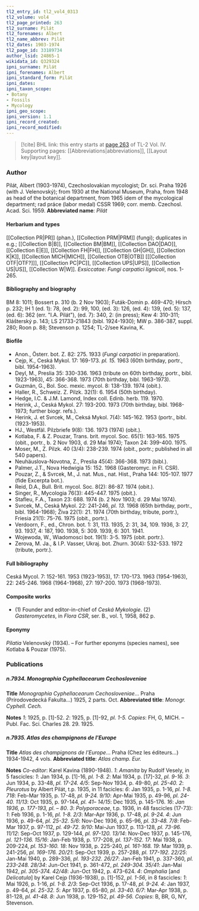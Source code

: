 ```yaml
---
tl2_entry_id: tl2_vol4_0313
tl2_volume: vol4
tl2_page_printed: 263
tl2_surname: Pilát
tl2_forenames: Albert
tl2_name_abbrev: Pilát
tl2_dates: 1903-1974
tl2_page_id: 33189734
author_lsid: 24865-1
wikidata_id: Q329324
ipni_surname: Pilát
ipni_forenames: Albert
ipni_standard_form: Pilát
ipni_dates: 
ipni_taxon_scope: 
- Botany
- Fossils
- Mycology
ipni_geo_scope: 
ipni_version: 1.1
ipni_record_created: 
ipni_record_modified:
---
```



> [!cite] BHL link: this entry starts at [page 263](https://www.biodiversitylibrary.org/page/33189734) of TL-2 Vol. IV.
> Supporting pages: [[Abbreviations|abbreviations]], [[Layout key|layout key]].

### Author

Pilát, Albert (1903-1974), Czechoslovakian mycologist; Dr. sci. Praha 1926 (with J. Velenovský); from 1930 at the National Museum, Praha, from 1948 as head of the botanical department, from 1965 idem of the mycological department; rad práce (labor medal) CSSR 1969; corr. memb. Czechosl. Acad. Sci. 1959. 
**Abbreviated name**: *Pilát*

#### Herbarium and types

[[Collection PR|PR]] (phan.), [[Collection PRM|PRM]] (fungi); duplicates in e.g.; [[Collection B|B]], [[Collection BM|BM]], [[Collection DAO|DAO]], [[Collection E|E]], [[Collection FH|FH]], [[Collection GH|GH]], [[Collection K|K]], [[Collection MICH|MICH]], [[Collection OTB|OTB]] \[[[Collection OTF|OTF?]]\], [[Collection PC|PC]], [[Collection UPS|UPS]], [[Collection US|US]], [[Collection W|W]].
*Exsiccatae*: *Fungi carpatici lignicoli*, nos. 1-265.

#### Bibliography and biography

BM 8: 1011; Bossert p. 310 (b. 2 Nov 1903); Futák-Domin p. 469-470; Hirsch p. 232; IH 1 (ed. 1): 78, (ed. 2): 99, 100, (ed. 3): 126, (ed. 4): 139, (ed. 5): 137, (ed. 6): 362 (err. "I.A. Pilát"), (ed. 7): 340, 2: (in press); Kew 4: 310-311; Klášterský p. 143; LS 21733-21843 (bibl. 1924-1930); MW p. 386-387, suppl. 280; Roon p. 88; Stevenson p. 1254; TL-2/see Kavina, K.

#### Biofile

- Anon., Österr. bot. Z. 82: 275. 1933 (*Fungi carpatici* in preparation).
- Cejp, K., Ceská Mykol. 17: 169-173. *pl. 15.* 1963 (60th birthday, portr., bibl. 1954-1963).
- Deyl, M., Preslia 35: 330-336. 1963 (tribute on 60th birthday, portr., bibl. 1923-1963), 45: 366-368. 1973 (70th birthday, bibl. 1963-1973).
- Guzmán, G., Bol. Soc. mexic. mycol. 8: 138-139. 1974 (obit.).
- Haller, R., Schweiz. Z. Pilzk. 32(1): 6. 1954 (50th birthday).
- Hedge, I.C. & J.M. Lamond, Index coll. Edinb. herb. 119. 1970.
- Herink, J., Ceská Mykol. 27: 193-200. 1973 (70th birthday, bibl. 1968-1973; further biogr. refs.).
- Herink, J. et Svrcek, M., Ceksá Mykol. 7(4): 145-162. 1953 (portr., bibl. (1923-1953).
- HJ., Westfäl. Pilzbriefe 9(8): 136. 1973 (1974) (obit.).
- Kotlaba, F. & Z. Pouzar, Trans. brit. mycol. Soc. 65(1): 163-165. 1975 (obit., portr., b. 2 Nov 1903, d. 29 Mai 1974); Taxon 24: 399-400. 1975.
- Moser, M., Z. Pilzk. 40 (3/4): 238-239. 1974 (obit., portr.; published in all 540 papers).
- Neuhäuslova-Novotna, Z., Preslia 45(4): 366-368. 1973 (bibl.).
- Palmer, J.T., Nova Hedwigia 15: 152. 1968 (Gasteromyc. in Fl. CSR).
- Pouzar, Z., & Svrcek, M., J. nat. Mus., nat. Hist., Praha 144: 105-107. 1977 (fide Excerpta bot.).
- Reid, D.A., Bull. Brit. mycol. Soc. 8(2): 86-87. 1974 (obit.).
- Singer, R., Mycologia 76(3): 445-447. 1975 (obit.).
- Stafleu, F.A., Taxon 23: 688. 1974 (b. 2 Nov 1903; d. 29 Mai 1974).
- Svrcek, M., Ceská Mykol. 22: 241-246, *pl. 13.* 1968 (65th birthday, portr., bibl. 1964-1968); Živa 22(1): 21. 1974 (70th birthday, tribute, portr.), Friesia 21(1): 75-76. 1975 (obit., portr.).
- Verdoorn, F., ed., Chron. bot. 1: 31, 113. 1935, 2: 31, 34, 109. 1936, 3: 27, 93. 1937, 4: 187, 190. 1938, 5: 309. 1939, 6: 301. 1941.
- Wojewoda, W., Wiadomosci bot. 19(1): 3-5. 1975 (obit. portr.).
- Zerova, M. Ja., & I.P. Vasser, Ukraj. bot. Zhurn. 30(4): 532-533. 1972 (tribute, portr.).

#### Full bibliography

Ceská Mycol. 7: 152-161. 1953 (1923-1953), 17: 170-173. 1963 (1954-1963), 22: 245-246. 1968 (1964-1968), 27: 197-200. 1973 (1968-1973).

#### Composite works

- (1) Founder and editor-in-chief of *Ceská Mykologie*. (2) *Gasteromycetes*, in *Flora CSR*, ser. B., vol. 1, 1958, 862 p.

#### Eponymy

*Pilatia* Velenovský (1934). – For further eponyms (species names), see Kotlaba & Pouzar (1975).

### Publications

##### n.7934. Monographia Cyphellacearum Cechosloveniae

**Title**
*Monographia Cyphellacearum Cechosloveniae*... Praha (Prírodovedecká Fakulta...) 1925, 2 parts. Oct.
**Abbreviated title**: *Monogr. Cyphell. Cech.*

**Notes**
*1*: 1925, p. \[1\]-52. *2*: 1925, p. \[1\]-92, *pl. 1-5. Copies*: FH, G, MICH. – Publ. Fac. Sci. Charles 28. 29. 1925.

##### n.7935. Atlas des champignons de l'Europe

**Title**
*Atlas des champignons de l'Europe*... Praha (Chez les éditeurs...) 1934-1942, 4 vols.
**Abbreviated title**: *Atlas champ. Eur.*

**Notes**
*Co-editor*: Karel Kavina (1890-1948).
*1*: *Amanita* by Rudolf Vesely, in 5 fascicles:
*1*: Jan 1934, p. \[1\]-16, *pl. 1-8.*
*2*: Mai 1934, p. \[17\]-32, *pl. 9-16.*
*3*: Jun 1934, p. 33-48, *pl. 17-24.*
*4/5*: Sep-Nov 1934, p. 49-80, *pl. 25-40.*
*2*: *Pleurotus* by Albert Pilát, t.p. 1935, in 11 facicles:
*6*: Jan 1935, p. 1-16, *pl. 1-8.*
*718*: Feb-Mar 1935, p. 17-48, *pl. 9-24.*
*9/10*: Apr-Mai 1935, p. 49-96, *pl. 24-40.*
*11/13*: Oct 1935, p. 97-144, *pl. 41*–
*14/15*: Dec 1935, p. 145-176.
*16*: *Jan 1936, p. 177-193, pl.* – *80*.
*3*: *Polyporaceae*, t.p. 1936, in 48 fascicles (17-73):
*1*: Feb 1936, p. 1-16, *pl. 1-8.*
*2/3*: Mar-Apr 1936, p. 17-48, *pl. 9-24.*
*4*: Jun 1936, p. 49-64, *pl. 25-32.*
*5/6*: Nov-Dec 1936, p. 65-96, *pl. 33-48.*
*7/8*: Feb-Mar 1937, p. 97-112, *pl. 49-72.*
*9/10*: Mai-Jun 1937, p. 113-128, *pl. 73-96.*
*11/12*: Sep-Oct 1937, p. 129-144, *pl. 97-120.*
*13/14*: Nov-Dec 1937, p. 145-176, *pl. 121-136.*
*15/16*: Jan-Feb 1938, p. 177-208, *pl. 137-152.*
*17*: Mai 1938, p. 209-224, *pl. 153-160.*
*18*: Nov 1938, p. 225-240, *pl. 161-168.*
*19*: Mar 1939, p. 241-256, *pl. 169-176.*
*20/21*: Sep-Oct 1939, p. 257-288, *pl. 177-192.*
*22/25*: Jan-Mai 1940, p. 289-336, *pl. 193-232.*
*26/27*: Jan-Feb 1941, p. 337-360, *pl. 233-248.*
*28/34*: Jun-Oct 1941, p. 361-472, *pl. 249-304.*
*35/41*: Jan-Mai 1942, *pl. 305-374.*
*42/48*: Jun-Oct 1942, p. 473-624.
*4*: *Omphalia* \[and *Delicatula*\] by Karel Cejp (1936-1938), p. \[1\]-152, *pl. 1-56*, in 8 fascicles:
*1*: Mai 1926, p. 1-16, *pl. 1-8.*
*2/3*: Sep-Oct 1936, p. 17-48, *pl. 9-24.*
*4*: Jan 1937, p. 49-64, *pl. 25-32.*
*5*: Apr 1937, p. 65-80, *pl. 33-40.*
*6/7*: Mar-Apr 1938, p. 81-128, *pl. 41-48.*
*8*: Jun 1938, p. 129-152, *pl. 49-56.*
*Copies*: B, BR, G, NY, Stevenson.

